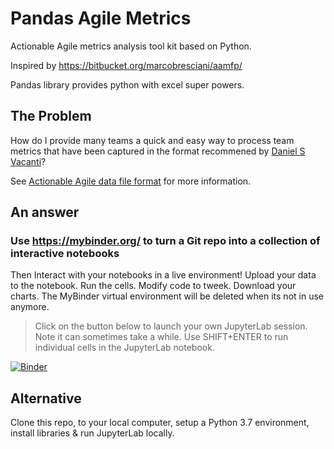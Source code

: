 # Pandas Agile Metrics

Actionable Agile metrics analysis tool kit based on Python.

Inspired by https://bitbucket.org/marcobresciani/aamfp/

Pandas library provides python with excel super powers.

## The Problem

How do I provide many teams a quick and easy way to process team metrics that have been captured in the format recommened by [Daniel S Vacanti](https://twitter.com/danvacanti?lang=en)?

See [Actionable Agile data file format](https://actionableagile.com/format-data-file) for more information.

## An answer

### Use https://mybinder.org/ to turn a Git repo into a collection of interactive notebooks

Then Interact with your notebooks in a live environment! Upload your data to the notebook. Run the cells. Modify code to tweek. Download your charts. The MyBinder virtual environment will be deleted when its not in use anymore.

> Click on the button below to launch your own JupyterLab session. Note it can sometimes take a while. Use SHIFT+ENTER to run individual cells in the JupyterLab notebook.

[![Binder](https://mybinder.org/badge_logo.svg)](https://mybinder.org/v2/gh/rnwolf/pandas_agile_metrics/master?urlpath=lab)

## Alternative

Clone this repo, to your local computer, setup a Python 3.7 environment, install libraries & run JupyterLab locally. 
 
